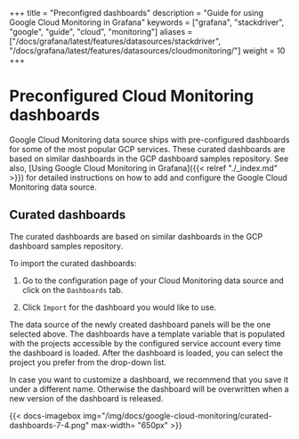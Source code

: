 +++
title = "Preconfigred dashboards"
description = "Guide for using Google Cloud Monitoring in Grafana"
keywords = ["grafana", "stackdriver", "google", "guide", "cloud", "monitoring"]
aliases = ["/docs/grafana/latest/features/datasources/stackdriver", "/docs/grafana/latest/features/datasources/cloudmonitoring/"]
weight = 10
+++

# Preconfigured Cloud Monitoring dashboards

Google Cloud Monitoring data source ships with pre-configured dashboards for some of the most popular GCP services. These curated dashboards are based on similar dashboards in the GCP dashboard samples repository. See also, [Using Google Cloud Monitoring in Grafana]({{< relref "./_index.md" >}}) for detailed instructions on how to add and configure the Google Cloud Monitoring data source.
## Curated dashboards

The curated dashboards are based on similar dashboards in the GCP dashboard samples repository.

To import the curated dashboards:

1. Go to the configuration page of your Cloud Monitoring data source and click on the `Dashboards` tab.

2. Click `Import` for the dashboard you would like to use.

The data source of the newly created dashboard panels will be the one selected above. The dashboards have a template variable that is populated with the projects accessible by the configured service account every time the dashboard is loaded. After the dashboard is loaded, you can select the project you prefer from the drop-down list.

In case you want to customize a dashboard, we recommend that you save it under a different name.  Otherwise the dashboard will be overwritten when a new version of the dashboard is released.

{{< docs-imagebox img="/img/docs/google-cloud-monitoring/curated-dashboards-7-4.png" max-width= "650px" >}}
